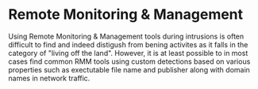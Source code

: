 # Remote Monitoring & Management
Using Remote Monitoring & Management tools during intrusions is often difficult to find and indeed distigush from bening activites as it falls in the category of "living off the land". However, it is at least possible to in most cases find common RMM tools using custom detections based on various properties such as exectutable file name and publisher along with domain names in network traffic.
